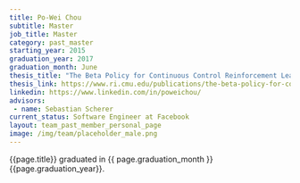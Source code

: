 ```yaml
---
title: Po-Wei Chou
subtitle: Master
job_title: Master
category: past_master
starting_year: 2015
graduation_year: 2017
graduation_month: June
thesis_title: "The Beta Policy for Continuous Control Reinforcement Learning"
thesis_link: https://www.ri.cmu.edu/publications/the-beta-policy-for-continuous-control-reinforcement-learning/
linkedin: https://www.linkedin.com/in/poweichou/
advisors:
 - name: Sebastian Scherer
current_status: Software Engineer at Facebook
layout: team_past_member_personal_page
image: /img/team/placeholder_male.png
---
```


{{page.title}} graduated in {{ page.graduation_month }} {{page.graduation_year}}.

